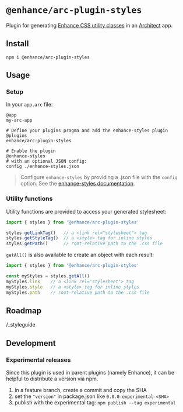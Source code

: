 # `@enhance/arc-plugin-styles`

Plugin for generating [Enhance CSS utility classes](https://github.com/enhance-dev/enhance-styles) in an [Architect](https://arc.codes) app.

## Install

```
npm i @enhance/arc-plugin-styles
```

## Usage

### Setup

In your `app.arc` file:

```arc
@app
my-arc-app

# Define your plugins pragma and add the enhance-styles plugin
@plugins
enhance/arc-plugin-styles

# Enable the plugin
@enhance-styles
# with an optional JSON config:
config ./enhance-styles.json
```

> Configure `enhance-styles` by providing a .json file with the `config` option. See the [enhance-styles documentation](https://github.com/enhance-dev/enhance-styles).

### Utility functions

Utility functions are provided to access your generated stylesheet:

```js
import { styles } from '@enhance/arc-plugin-styles'

styles.getLinkTag()   // a <link rel="stylesheet"> tag
styles.getStyleTag()  // a <style> tag for inline styles
styles.getPath()      // root-relative path to the .css file
```

`getAll()` is also available to create an object with each result:

```js
import { styles } from '@enhance/arc-plugin-styles'

const myStyles = styles.getAll()
myStyles.link    // a <link rel="stylesheet"> tag
myStyles.style   // a <style> tag for inline styles
myStyles.path    // root-relative path to the .css file
```

## Roadmap

/_styleguide

## Development

### Experimental releases

Since this plugin is used in parent plugins (namely Enhance), it can be helpful to distribute a version via npm.

1. in a feature branch, create a commit and copy the SHA
1. set the `"version"` in package.json like `0.0.0-experimental-<SHA>`
1. publish with the experimental tag: `npm publish --tag experimental`
